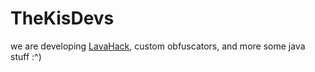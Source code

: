 # TheKisDevs

we are developing [LavaHack](https://github.com/TheKisDevs/LavaHack), custom obfuscators, and more some java stuff :^)
